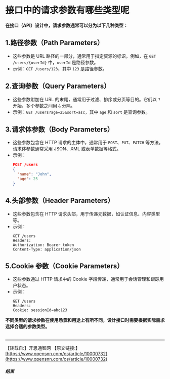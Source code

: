 # 接口中的请求参数有哪些类型呢

**在接口（API）设计中，请求参数通常可以分为以下几种类型：**

## 1.路径参数（Path Parameters）
   - 这些参数是 URL 路径的一部分，通常用于指定资源的标识。例如，在 `GET /users/{userId}` 中，`userId` 是路径参数。
   - 示例：`GET /users/123`，其中 `123` 是路径参数。

## 2.查询参数（Query Parameters）
   - 这些参数附加在 URL 的末尾，通常用于过滤、排序或分页等目的。它们以 `?` 开始，多个参数之间用 `&` 分隔。
   - 示例：`GET /users?age=25&sort=asc`，其中 `age` 和 `sort` 是查询参数。

## 3.请求体参数（Body Parameters）
   - 这些参数包含在 HTTP 请求的主体中，通常用于 `POST`、`PUT`、`PATCH` 等方法。请求体参数通常采用 JSON、XML 或表单数据等格式。
   - 示例：
     ```json
     POST /users
     {
       "name": "John",
       "age": 25
     }
     ```

## 4.头部参数（Header Parameters）
   - 这些参数包含在 HTTP 请求头部，用于传递元数据，如认证信息、内容类型等。
   - 示例：
     ```
     GET /users
     Headers:
     Authorization: Bearer token
     Content-Type: application/json
     ```

## 5.Cookie 参数（Cookie Parameters）
   - 这些参数通过 HTTP 请求中的 Cookie 字段传递，通常用于会话管理和跟踪用户状态。
   - 示例：
     ```
     GET /users
     Headers:
     Cookie: sessionId=abc123
     ```

**不同类型的请求参数在使用场景和用途上有所不同，设计接口时需要根据实际需求选择合适的参数类型。**


######
-----

【转载自:】开思通智网
【原文链接:】[https://www.opensnn.com/os/article/10000732](https://www.opensnn.com/os/article/10000732)

##### 结束